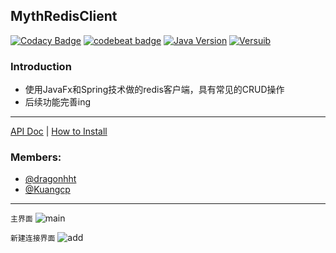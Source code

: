 ## MythRedisClient
[![Codacy Badge](https://api.codacy.com/project/badge/Grade/a96af06e0b984502bcff2c64f9fc9bbb)](https://www.codacy.com/app/Kuangcp/MythRedisClient?utm_source=github.com&amp;utm_medium=referral&amp;utm_content=Kuangcp/MythRedisClient&amp;utm_campaign=Badge_Grade)
[![codebeat badge](https://codebeat.co/badges/894d2da8-5926-4c74-9e25-664a424beff7)](https://codebeat.co/projects/github-com-kuangcp-mythredisclient-master)
[![Java Version](https://img.shields.io/badge/Java-JRE%208-red.svg)](https://www.java.com/download/)
[![Versuib](https://img.shields.io/github/tag/Kuangcp/MythRedisClient.svg)](https://github.com/Kuangcp/MythRedisClient/releases)

### Introduction
- 使用JavaFx和Spring技术做的redis客户端，具有常见的CRUD操作
- 后续功能完善ing



*****


[API Doc](https://kuangcp.github.io/Docs/MythRedisClient/javadoc/index.html) | [How to Install](https://github.com/Kuangcp/MythRedisClient/wiki)


### Members:

- [@dragonhht](https://github.com/dragonhht)
- [@Kuangcp](https://github.com/kuangcp)

******

`主界面`
![main](https://gitlab.com/Kuangcp/ImageRepo/raw/master/Image/MythRedis/main.png)

`新建连接界面`
![add](https://gitlab.com/Kuangcp/ImageRepo/raw/master/Image/MythRedis/add.png)


